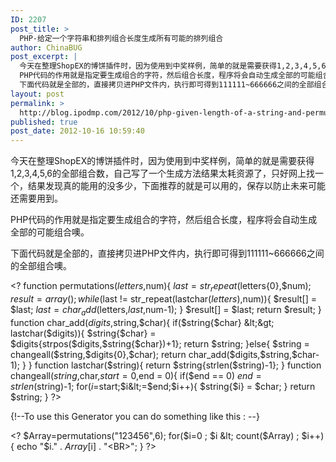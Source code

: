 ```yaml
---
ID: 2207
post_title: >
  PHP-给定一个字符串和排列组合长度生成所有可能的排列组合
author: ChinaBUG
post_excerpt: |
  今天在整理ShopEX的博饼插件时，因为使用到中奖样例，简单的就是需要获得1,2,3,4,5,6的全部组合数，自己写了一个生成方法结果太耗资源了，只好网上找一个，结果发现真的能用的没多少，下面推荐的就是可以用的，保存以防止未来可能还需要用到。
  PHP代码的作用就是指定要生成组合的字符，然后组合长度，程序将会自动生成全部的可能组合噢。
  下面代码就是全部的，直接拷贝进PHP文件内，执行即可得到111111~666666之间的全部组合噢。
layout: post
permalink: >
  http://blog.ipodmp.com/2012/10/php-given-length-of-a-string-and-permutations-generate-all-possible-permutations-and-combinations.html
published: true
post_date: 2012-10-16 10:59:40
---
```

今天在整理ShopEX的博饼插件时，因为使用到中奖样例，简单的就是需要获得1,2,3,4,5,6的全部组合数，自己写了一个生成方法结果太耗资源了，只好网上找一个，结果发现真的能用的没多少，下面推荐的就是可以用的，保存以防止未来可能还需要用到。

PHP代码的作用就是指定要生成组合的字符，然后组合长度，程序将会自动生成全部的可能组合噢。

下面代码就是全部的，直接拷贝进PHP文件内，执行即可得到111111~666666之间的全部组合噢。

&lt;?
function permutations($letters,$num){
$last = str_repeat($letters{0},$num);
$result = array();
while($last != str_repeat(lastchar($letters),$num)){
$result[] = $last;
$last = char_add($letters,$last,$num-1);
}
$result[] = $last;
return $result;
}
function char_add($digits,$string,$char){
if($string{$char} &lt;&gt; lastchar($digits)){
$string{$char} = $digits{strpos($digits,$string{$char})+1};
return $string;
}else{
$string = changeall($string,$digits{0},$char);
return char_add($digits,$string,$char-1);
}
}
function lastchar($string){
return $string{strlen($string)-1};
}
function changeall($string,$char,$start = 0,$end = 0){
if($end == 0) $end = strlen($string)-1;
for($i=$start;$i&lt;=$end;$i++){
$string{$i} = $char;
}
return $string;
}
?&gt;

{!--To use this Generator you can do something like this : --}

&lt;?
$Array=permutations("123456",6);
for($i=0 ; $i &lt; count($Array) ; $i++) {
echo "$i." . $Array[$i] . "&lt;BR&gt;";
}
?&gt;